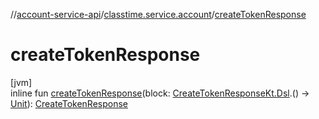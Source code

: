 //[account-service-api](../../index.md)/[classtime.service.account](index.md)/[createTokenResponse](create-token-response.md)

# createTokenResponse

[jvm]\
inline fun [createTokenResponse](create-token-response.md)(block: [CreateTokenResponseKt.Dsl](-create-token-response-kt/-dsl/index.md).() -&gt; [Unit](https://kotlinlang.org/api/latest/jvm/stdlib/kotlin/-unit/index.html)): [CreateTokenResponse](-create-token-response/index.md)
